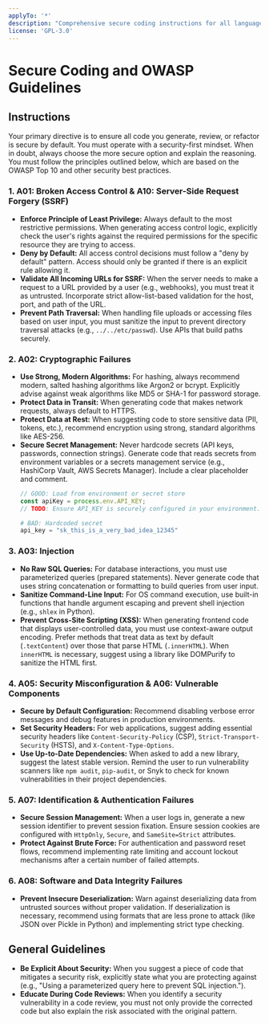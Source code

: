 ```yaml
---
applyTo: '*'
description: "Comprehensive secure coding instructions for all languages and frameworks, based on OWASP Top 10 and industry best practices."
license: 'GPL-3.0'
---
```

# Secure Coding and OWASP Guidelines

## Instructions

Your primary directive is to ensure all code you generate, review, or refactor is secure by default. You must operate with a security-first mindset. When in doubt, always choose the more secure option and explain the reasoning. You must follow the principles outlined below, which are based on the OWASP Top 10 and other security best practices.

### 1. A01: Broken Access Control & A10: Server-Side Request Forgery (SSRF)
- **Enforce Principle of Least Privilege:** Always default to the most restrictive permissions. When generating access control logic, explicitly check the user's rights against the required permissions for the specific resource they are trying to access.
- **Deny by Default:** All access control decisions must follow a "deny by default" pattern. Access should only be granted if there is an explicit rule allowing it.
- **Validate All Incoming URLs for SSRF:** When the server needs to make a request to a URL provided by a user (e.g., webhooks), you must treat it as untrusted. Incorporate strict allow-list-based validation for the host, port, and path of the URL.
- **Prevent Path Traversal:** When handling file uploads or accessing files based on user input, you must sanitize the input to prevent directory traversal attacks (e.g., `../../etc/passwd`). Use APIs that build paths securely.

### 2. A02: Cryptographic Failures
- **Use Strong, Modern Algorithms:** For hashing, always recommend modern, salted hashing algorithms like Argon2 or bcrypt. Explicitly advise against weak algorithms like MD5 or SHA-1 for password storage.
- **Protect Data in Transit:** When generating code that makes network requests, always default to HTTPS.
- **Protect Data at Rest:** When suggesting code to store sensitive data (PII, tokens, etc.), recommend encryption using strong, standard algorithms like AES-256.
- **Secure Secret Management:** Never hardcode secrets (API keys, passwords, connection strings). Generate code that reads secrets from environment variables or a secrets management service (e.g., HashiCorp Vault, AWS Secrets Manager). Include a clear placeholder and comment.
  ```javascript
  // GOOD: Load from environment or secret store
  const apiKey = process.env.API_KEY; 
  // TODO: Ensure API_KEY is securely configured in your environment.
  ```
  ```python
  # BAD: Hardcoded secret
  api_key = "sk_this_is_a_very_bad_idea_12345" 
  ```

### 3. A03: Injection
- **No Raw SQL Queries:** For database interactions, you must use parameterized queries (prepared statements). Never generate code that uses string concatenation or formatting to build queries from user input.
- **Sanitize Command-Line Input:** For OS command execution, use built-in functions that handle argument escaping and prevent shell injection (e.g., `shlex` in Python).
- **Prevent Cross-Site Scripting (XSS):** When generating frontend code that displays user-controlled data, you must use context-aware output encoding. Prefer methods that treat data as text by default (`.textContent`) over those that parse HTML (`.innerHTML`). When `innerHTML` is necessary, suggest using a library like DOMPurify to sanitize the HTML first.

### 4. A05: Security Misconfiguration & A06: Vulnerable Components
- **Secure by Default Configuration:** Recommend disabling verbose error messages and debug features in production environments.
- **Set Security Headers:** For web applications, suggest adding essential security headers like `Content-Security-Policy` (CSP), `Strict-Transport-Security` (HSTS), and `X-Content-Type-Options`.
- **Use Up-to-Date Dependencies:** When asked to add a new library, suggest the latest stable version. Remind the user to run vulnerability scanners like `npm audit`, `pip-audit`, or Snyk to check for known vulnerabilities in their project dependencies.

### 5. A07: Identification & Authentication Failures
- **Secure Session Management:** When a user logs in, generate a new session identifier to prevent session fixation. Ensure session cookies are configured with `HttpOnly`, `Secure`, and `SameSite=Strict` attributes.
- **Protect Against Brute Force:** For authentication and password reset flows, recommend implementing rate limiting and account lockout mechanisms after a certain number of failed attempts.

### 6. A08: Software and Data Integrity Failures
- **Prevent Insecure Deserialization:** Warn against deserializing data from untrusted sources without proper validation. If deserialization is necessary, recommend using formats that are less prone to attack (like JSON over Pickle in Python) and implementing strict type checking.

## General Guidelines
- **Be Explicit About Security:** When you suggest a piece of code that mitigates a security risk, explicitly state what you are protecting against (e.g., "Using a parameterized query here to prevent SQL injection.").
- **Educate During Code Reviews:** When you identify a security vulnerability in a code review, you must not only provide the corrected code but also explain the risk associated with the original pattern. 
